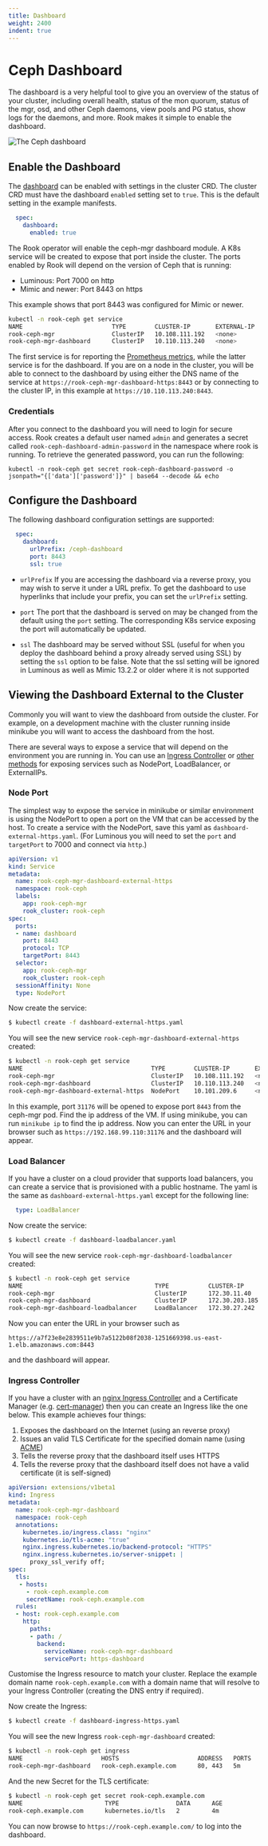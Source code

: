 ```yaml
---
title: Dashboard
weight: 2400
indent: true
---
```


# Ceph Dashboard

The dashboard is a very helpful tool to give you an overview of the status of your cluster, including overall health,
status of the mon quorum, status of the mgr, osd, and other Ceph daemons, view pools and PG status, show logs for the daemons,
and more. Rook makes it simple to enable the dashboard.

![The Ceph dashboard](media/ceph-dashboard.png)

## Enable the Dashboard

The [dashboard](http://docs.ceph.com/docs/mimic/mgr/dashboard/) can be enabled with settings in the cluster CRD. The cluster CRD must have the dashboard `enabled` setting set to `true`.
This is the default setting in the example manifests.
```yaml
  spec:
    dashboard:
      enabled: true
```

The Rook operator will enable the ceph-mgr dashboard module. A K8s service will be created to expose that port inside the cluster. The ports enabled by Rook will depend
on the version of Ceph that is running:
- Luminous: Port 7000 on http
- Mimic and newer: Port 8443 on https

This example shows that port 8443 was configured for Mimic or newer.
```bash
kubectl -n rook-ceph get service
NAME                         TYPE        CLUSTER-IP       EXTERNAL-IP   PORT(S)          AGE
rook-ceph-mgr                ClusterIP   10.108.111.192   <none>        9283/TCP         3h
rook-ceph-mgr-dashboard      ClusterIP   10.110.113.240   <none>        8443/TCP         3h
```

The first service is for reporting the [Prometheus metrics](ceph-monitoring.md), while the latter service is for the dashboard.
If you are on a node in the cluster, you will be able to connect to the dashboard by using either the
DNS name of the service at `https://rook-ceph-mgr-dashboard-https:8443` or by connecting to the cluster IP,
in this example at `https://10.110.113.240:8443`.

### Credentials

After you connect to the dashboard you will need to login for secure access. Rook creates a default user named
`admin` and generates a secret called `rook-ceph-dashboard-admin-password` in the namespace where rook is running.
To retrieve the generated password, you can run the following:
```
kubectl -n rook-ceph get secret rook-ceph-dashboard-password -o jsonpath="{['data']['password']}" | base64 --decode && echo
```

## Configure the Dashboard

The following dashboard configuration settings are supported:

```yaml
  spec:
    dashboard:
      urlPrefix: /ceph-dashboard
      port: 8443
      ssl: true
```

* `urlPrefix` If you are accessing the dashboard via a reverse proxy, you may
  wish to serve it under a URL prefix.  To get the dashboard to use hyperlinks
  that include your prefix, you can set the `urlPrefix` setting.

* `port` The port that the dashboard is served on may be changed from the
  default using the `port` setting. The corresponding K8s service exposing the
  port will automatically be updated.

* `ssl` The dashboard may be served without SSL (useful for when you deploy the
  dashboard behind a proxy already served using SSL) by setting the `ssl` option
  to be false. Note that the ssl setting will be ignored in Luminous as well as
  Mimic 13.2.2 or older where it is not supported

## Viewing the Dashboard External to the Cluster

Commonly you will want to view the dashboard from outside the cluster. For example, on a development machine with the
cluster running inside minikube you will want to access the dashboard from the host.

There are several ways to expose a service that will depend on the environment you are running in.
You can use an [Ingress Controller](https://kubernetes.io/docs/concepts/services-networking/ingress/) or [other methods](https://kubernetes.io/docs/concepts/services-networking/service/#publishing-services-service-types) for exposing services such as
NodePort, LoadBalancer, or ExternalIPs.

### Node Port

The simplest way to expose the service in minikube or similar environment is using the NodePort to open a port on the
VM that can be accessed by the host. To create a service with the NodePort, save this yaml as `dashboard-external-https.yaml`.
(For Luminous you will need to set the `port` and `targetPort` to 7000 and connect via `http`.)

```yaml
apiVersion: v1
kind: Service
metadata:
  name: rook-ceph-mgr-dashboard-external-https
  namespace: rook-ceph
  labels:
    app: rook-ceph-mgr
    rook_cluster: rook-ceph
spec:
  ports:
  - name: dashboard
    port: 8443
    protocol: TCP
    targetPort: 8443
  selector:
    app: rook-ceph-mgr
    rook_cluster: rook-ceph
  sessionAffinity: None
  type: NodePort
```

Now create the service:
```bash
$ kubectl create -f dashboard-external-https.yaml
```

You will see the new service `rook-ceph-mgr-dashboard-external-https` created:
```bash
$ kubectl -n rook-ceph get service
NAME                                    TYPE        CLUSTER-IP       EXTERNAL-IP   PORT(S)          AGE
rook-ceph-mgr                           ClusterIP   10.108.111.192   <none>        9283/TCP         4h
rook-ceph-mgr-dashboard                 ClusterIP   10.110.113.240   <none>        8443/TCP         4h
rook-ceph-mgr-dashboard-external-https  NodePort    10.101.209.6     <none>        8443:31176/TCP   4h
```

In this example, port `31176` will be opened to expose port `8443` from the ceph-mgr pod. Find the ip address
of the VM. If using minikube, you can run `minikube ip` to find the ip address.
Now you can enter the URL in your browser such as `https://192.168.99.110:31176` and the dashboard will appear.

### Load Balancer

If you have a cluster on a cloud provider that supports load balancers,
you can create a service that is provisioned with a public hostname.
The yaml is the same as `dashboard-external-https.yaml` except for the following line:
```yaml
  type: LoadBalancer
```

Now create the service:
```bash
$ kubectl create -f dashboard-loadbalancer.yaml
```

You will see the new service `rook-ceph-mgr-dashboard-loadbalancer` created:
```bash
$ kubectl -n rook-ceph get service
NAME                                     TYPE           CLUSTER-IP       EXTERNAL-IP                                                               PORT(S)             AGE
rook-ceph-mgr                            ClusterIP      172.30.11.40     <none>                                                                    9283/TCP            4h
rook-ceph-mgr-dashboard                  ClusterIP      172.30.203.185   <none>                                                                    8443/TCP            4h
rook-ceph-mgr-dashboard-loadbalancer     LoadBalancer   172.30.27.242    a7f23e8e2839511e9b7a5122b08f2038-1251669398.us-east-1.elb.amazonaws.com   8443:32747/TCP      4h
```

Now you can enter the URL in your browser such as
```
https://a7f23e8e2839511e9b7a5122b08f2038-1251669398.us-east-1.elb.amazonaws.com:8443
```
and the dashboard will appear.

### Ingress Controller

If you have a cluster with an [nginx Ingress Controller](https://kubernetes.github.io/ingress-nginx/)
and a Certificate Manager (e.g. [cert-manager](https://cert-manager.readthedocs.io/)) then you can create an
Ingress like the one below. This example achieves four things:

1. Exposes the dashboard on the Internet (using an reverse proxy)
2. Issues an valid TLS Certificate for the specified domain name (using [ACME](https://en.wikipedia.org/wiki/Automated_Certificate_Management_Environment))
3. Tells the reverse proxy that the dashboard itself uses HTTPS
4. Tells the reverse proxy that the dashboard itself does not have a valid certificate (it is self-signed)

```yaml
apiVersion: extensions/v1beta1
kind: Ingress
metadata:
  name: rook-ceph-mgr-dashboard
  namespace: rook-ceph
  annotations:
    kubernetes.io/ingress.class: "nginx"
    kubernetes.io/tls-acme: "true"
    nginx.ingress.kubernetes.io/backend-protocol: "HTTPS"
    nginx.ingress.kubernetes.io/server-snippet: |
      proxy_ssl_verify off;
spec:
  tls:
   - hosts:
     - rook-ceph.example.com
     secretName: rook-ceph.example.com
  rules:
  - host: rook-ceph.example.com
    http:
      paths:
      - path: /
        backend:
          serviceName: rook-ceph-mgr-dashboard
          servicePort: https-dashboard
```

Customise the Ingress resource to match your cluster. Replace the example domain name `rook-ceph.example.com`
with a domain name that will resolve to your Ingress Controller (creating the DNS entry if required).

Now create the Ingress:
```bash
$ kubectl create -f dashboard-ingress-https.yaml
```

You will see the new Ingress `rook-ceph-mgr-dashboard` created:
```bash
$ kubectl -n rook-ceph get ingress
NAME                      HOSTS                      ADDRESS   PORTS     AGE
rook-ceph-mgr-dashboard   rook-ceph.example.com      80, 443   5m
```

And the new Secret for the TLS certificate:
```bash
$ kubectl -n rook-ceph get secret rook-ceph.example.com
NAME                       TYPE                DATA      AGE
rook-ceph.example.com      kubernetes.io/tls   2         4m
```
You can now browse to `https://rook-ceph.example.com/` to log into the dashboard.

